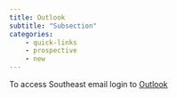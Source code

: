 ```yaml
---
title: Outlook
subtitle: "Subsection"
categories: 
    - quick-links
    - prospective
    - new
---
```

To access Southeast email login to 
<a  href="https://outlook.office.com/" target="blank">Outlook</a>